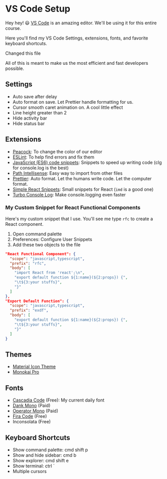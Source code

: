 # VS Code Setup

Hey hey! 😃 [VS Code](https://code.visualstudio.com/) is an amazing editor. We'll be using it for this entire course.

Here you'll find my VS Code Settings, extensions, fonts, and favorite keyboard shortcuts.

Changed this file

All of this is meant to make us the most efficient and fast developers possible.

## Settings

- Auto save after delay
- Auto format on save. Let Prettier handle formatting for us.
- Cursor smooth caret animation on. A cool little effect
- Line height greater than 2
- Hide activity bar
- Hide status bar

## Extensions

- [Peacock](https://marketplace.visualstudio.com/items?itemName=johnpapa.vscode-peacock): To change the color of our editor
- [ESLint](https://marketplace.visualstudio.com/items?itemName=dbaeumer.vscode-eslint): To help find errors and fix them
- [JavaScript (ES6) code snippets](https://marketplace.visualstudio.com/items?itemName=xabikos.JavaScriptSnippets): Snippets to speed up writing code (clg for console.log is the best)
- [Path Intellisense](https://marketplace.visualstudio.com/items?itemName=christian-kohler.path-intellisense): Easy way to import from other files
- [Prettier](https://marketplace.visualstudio.com/items?itemName=esbenp.prettier-vscode): Auto format. Let the humans write code. Let the computer format.
- [Simple React Snippets](https://marketplace.visualstudio.com/items?itemName=burkeholland.simple-react-snippets): Small snippets for React (`imd` is a good one)
- [Turbo Console Log](https://marketplace.visualstudio.com/items?itemName=ChakrounAnas.turbo-console-log): Make console.logging even faster

### My Custom Snippet for React Functional Components

Here's my custom snippet that I use. You'll see me type `rfc` to create a React component.

1. Open command palette
2. Preferences: Configure User Snippets
3. Add these two objects to the file

```json
"React Functional Component": {
  "scope": "javascript,typescript",
  "prefix": "rfc",
  "body": [
    "import React from 'react';\n",
    "export default function ${1:name}(${2:props}) {",
    "\t${3:your stuffs}",
    "}"
  ]
},
"Export Default Function": {
  "scope": "javascript,typescript",
  "prefix": "exdf",
  "body": [
    "export default function ${1:name}(${2:props}) {",
    "\t${3:your stuffs}",
    "}"
  ]
}
```

## Themes

- [Material Icon Theme](https://marketplace.visualstudio.com/items?itemName=PKief.material-icon-theme)
- [Monokai Pro](https://monokai.pro/)

## Fonts

- [Cascadia Code](https://github.com/microsoft/cascadia-code) (Free): My current daily font
- [Dank Mono](https://dank.sh/) (Paid)
- [Operator Mono](https://www.typography.com/fonts/operator/styles) (Paid)
- [Fira Code](https://github.com/tonsky/FiraCode) (Free)
- Inconsolata (Free)

## Keyboard Shortcuts

- Show command palette: cmd shift p
- Show and hide sidebar: cmd b
- Show explorer: cmd shift e
- Show terminal: ctrl `
- Multiple cursors
